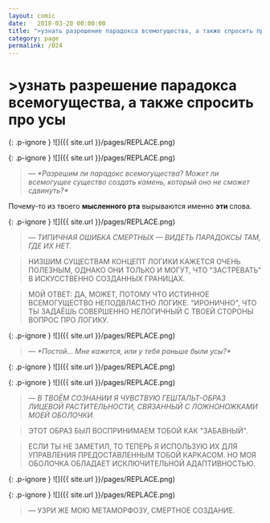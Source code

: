```yaml
---
layout: comic
date:   2018-03-20 00:00:00 
title: ">узнать разрешение парадокса всемогущества, а также спросить про усы"
category: page
permalink: /024
---
```

# >узнать разрешение парадокса всемогущества, а также спросить про усы

{: .p-ignore }
![]({{ site.url }}/pages/REPLACE.png)

{: .p-ignore }
![]({{ site.url }}/pages/REPLACE.png)

<blockquote><em>— *Разрешим ли парадокс всемогущества? Может ли всемогущее существо создать камень, который оно не сможет сдвинуть?*</em></blockquote>

Почему-то из твоего <strong>мысленного рта</strong> вырываются именно <strong>эти </strong>слова.

{: .p-ignore }
![]({{ site.url }}/pages/REPLACE.png)

<blockquote><em>— ТИПИЧНАЯ ОШИБКА СМЕРТНЫХ — ВИДЕТЬ ПАРАДОКСЫ ТАМ, ГДЕ ИХ НЕТ.</em></blockquote>

<blockquote>НИЗШИМ СУЩЕСТВАМ КОНЦЕПТ ЛОГИКИ КАЖЕТСЯ ОЧЕНЬ ПОЛЕЗНЫМ, ОДНАКО ОНИ ТОЛЬКО И МОГУТ, ЧТО "ЗАСТРЕВАТЬ" В ИСКУССТВЕННО СОЗДАННЫХ ГРАНИЦАХ.</blockquote>

<blockquote>МОЙ ОТВЕТ: ДА, МОЖЕТ, ПОТОМУ ЧТО ИСТИННОЕ ВСЕМОГУЩЕСТВО НЕПОДВЛАСТНО ЛОГИКЕ. "ИРОНИЧНО", ЧТО ТЫ ЗАДАЁШЬ СОВЕРШЕННО НЕЛОГИЧНЫЙ С ТВОЕЙ СТОРОНЫ ВОПРОС ПРО ЛОГИКУ.</blockquote>

{: .p-ignore }
![]({{ site.url }}/pages/REPLACE.png)

<blockquote><em>— *Постой... Мне кажется, или у тебя раньше были усы?*</em></blockquote>

{: .p-ignore }
![]({{ site.url }}/pages/REPLACE.png)

{: .p-ignore }
![]({{ site.url }}/pages/REPLACE.png)

<blockquote><em>— В ТВОЁМ СОЗНАНИИ Я ЧУВСТВУЮ ГЕШТАЛЬТ-ОБРАЗ ЛИЦЕВОЙ РАСТИТЕЛЬНОСТИ, СВЯЗАННЫЙ С ЛОЖНОНОЖКАМИ МОЕЙ ОБОЛОЧКИ.</em></blockquote>

<blockquote>ЭТОТ ОБРАЗ БЫЛ ВОСПРИНИМАЕМ ТОБОЙ КАК "ЗАБАВНЫЙ".</blockquote>

<blockquote>ЕСЛИ ТЫ НЕ ЗАМЕТИЛ, ТО ТЕПЕРЬ Я ИСПОЛЬЗУЮ ИХ ДЛЯ УПРАВЛЕНИЯ ПРЕДОСТАВЛЕННЫМ ТОБОЙ КАРКАСОМ. НО МОЯ ОБОЛОЧКА ОБЛАДАЕТ ИСКЛЮЧИТЕЛЬНОЙ АДАПТИВНОСТЬЮ.</blockquote>

{: .p-ignore }
![]({{ site.url }}/pages/REPLACE.png)

{: .p-ignore }
![]({{ site.url }}/pages/REPLACE.png)

<blockquote><em>— </em>УЗРИ ЖЕ МОЮ МЕТАМОРФОЗУ, СМЕРТНОЕ СОЗДАНИЕ.</blockquote>
